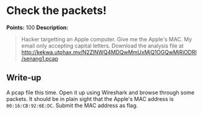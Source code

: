 # Check the packets! 

**Points:** 100
**Description:** 

> Hacker targetting an Apple computer. Give me the Apple's MAC. My email only accepting capital letters. Download the analysis file at http://kekwa.utphax.my/N2ZlNWQ4MDQwMmUxMjQ1OGQwMjRiODRl/senang1.pcap

## Write-up

A pcap file this time. Open it up using Wireshark and browse through some packets. It should be in plain sight that the Apple's MAC address is `00:16:CB:92:6E:DC`. Submit the MAC address as flag.
